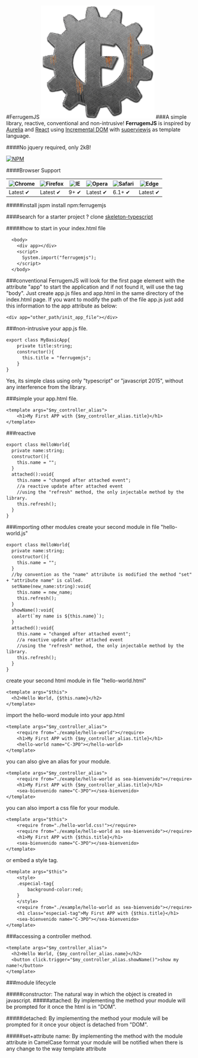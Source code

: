 #FerrugemJS
![Ferrugem Logo](/assets/img/ferrugemjs.png) 
###A simple library, reactive, conventional and non-intrusive!
**FerrugemJS** is inspired by [Aurelia](http://aurelia.io/) and [React](https://facebook.github.io/react/) using [Incremental DOM](http://google.github.io/incremental-dom/) with [superviewjs](https://github.com/davidjamesstone/superviews.js) as template language.

####No jquery required, only 2kB!

[![NPM](https://nodei.co/npm/ferrugemjs.png?downloads=true&downloadRank=true&stars=true)](https://nodei.co/npm/ferrugemjs/)

####Browser Support

![Chrome](https://raw.github.com/alrra/browser-logos/master/chrome/chrome_48x48.png) | ![Firefox](https://raw.github.com/alrra/browser-logos/master/firefox/firefox_48x48.png) | ![IE](https://raw.githubusercontent.com/alrra/browser-logos/master/archive/internet-explorer_9-11/internet-explorer_9-11_48x48.png) | ![Opera](https://raw.github.com/alrra/browser-logos/master/opera/opera_48x48.png) | ![Safari](https://raw.github.com/alrra/browser-logos/master/safari/safari_48x48.png) | ![Edge](https://raw.githubusercontent.com/alrra/browser-logos/master/edge/edge_48x48.png)
--- | --- | --- | --- | --- | --- |
Latest ✔ | Latest ✔ | 9+ ✔ | Latest ✔ | 6.1+ ✔ | Latest ✔ |

#####install
jspm install npm:ferrugemjs

####search for a starter project ?
clone
[skeleton-typescript](https://github.com/ferrugemjs/skeleton-typescript)

#####how to start
in your index.html file

```
  <body>    
    <div app></div>
    <script>
      System.import("ferrugemjs");
    </script>
  </body>
```

###conventional
FerrugemJS will look for the first page element with the attribute "app" to start the application and if not found it, will use the tag "body".
Just create app.js files and app.html in the same directory of the index.html page.
If you want to modify the path of the file app.js just add this information to the app attribute as below:
```
<div app="other_path/init_app_file"></div>
```

###non-intrusive
your app.js file.
```
export class MyBasicApp{
    private title:string;
    constructor(){
      this.title = "ferrugemjs";
    }
}
```
Yes, its simple class using only "typescript" or "javascript 2015", without any interference from the library.

###simple
your app.html file.
```
<template args="$my_controller_alias">
    <h1>My First APP with {$my_controller_alias.title}</h1>
</template>
```

###reactive
```
export class HelloWorld{
  private name:string;	
  constructor(){
    this.name = "";
  }
  attached():void{
	this.name = "changed after attached event";
	//a reactive update after attached event
	//using the "refresh" method, the only injectable method by the library.
	this.refresh();
  }
}
```

###importing other modules
create your second module in file "hello-world.js"

```
export class HelloWorld{
  private name:string;	
  constructor(){
    this.name = "";
  }
  //by convention as the "name" attribute is modified the method "set" + "attribute name" is called.
  setName(new_name:string):void{
    this.name = new_name;
    this.refresh();
  }
  showName():void{
    alert(`my name is ${this.name}`);
  }
  attached():void{
	this.name = "changed after attached event";
	//a reactive update after attached event
	//using the "refresh" method, the only injectable method by the library.
	this.refresh();
  }
}
```

create your second html module in file "hello-world.html"

```
<template args="$this">
  <h2>Hello World, {$this.name}</h2>
</template>
```

import the hello-word module into your app.html

```
<template args="$my_controller_alias">
    <require from="./example/hello-world"></require>
    <h1>My First APP with {$my_controller_alias.title}</h1>
    <hello-world name="C-3PO"></hello-world>   
</template>
```
you can also give an alias for your module. 

```
<template args="$my_controller_alias">
    <require from="./example/hello-world as sea-bienvenido"></require>
    <h1>My First APP with {$my_controller_alias.title}</h1>
    <sea-bienvenido name="C-3PO"></sea-bienvenido>   
</template>

```


you can also import a css file for your module. 

```
<template args="$this">
    <require from="./hello-world.css!"></require>
    <require from="./example/hello-world as sea-bienvenido"></require>
    <h1>My First APP with {$this.title}</h1>
    <sea-bienvenido name="C-3PO"></sea-bienvenido>   
</template>

```
or embed a style tag. 

```
<template args="$this">
    <style>
    .especial-tag{
    	background-color:red;
    }
    </style>
    <require from="./example/hello-world as sea-bienvenido"></require>
    <h1 class="especial-tag">My First APP with {$this.title}</h1>
    <sea-bienvenido name="C-3PO"></sea-bienvenido>   
</template>

```

###accessing a controller method.

```
<template args="$my_controller_alias">
  <h2>Hello World, {$my_controller_alias.name}</h2>
  <button click.trigger="$my_controller_alias.showName()">show my name!</button>
</template>
```

###module lifecycle

#####constructor:
The natural way in which the object is created in javascript.
#####attached:
By implementing the method your module will be prompted for it once the html is in "DOM".

#####detached:
By implementing the method your module will be prompted for it once your object is detached from "DOM".

#####set+attribute name:
By implementing the method with the module attribute in CamelCase format your module will be notified when there is any change to the way template attribute
